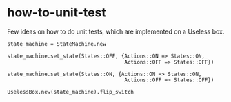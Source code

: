 
# how-to-unit-test

Few ideas on how to do unit tests, which are implemented on a Useless box.


    state_machine = StateMachine.new

    state_machine.set_state(States::OFF, {Actions::ON => States::ON,
                                          Actions::OFF => States::OFF})

    state_machine.set_state(States::ON, {Actions::ON => States::ON,
                                          Actions::OFF => States::OFF})

    UselessBox.new(state_machine).flip_switch

